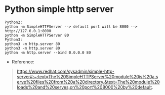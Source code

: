 # Python simple http server
```
Python2:
python -m SimpleHTTPServer --> default port will be 8000 --> http://127.0.0.1:8000
python -m SimpleHTTPServer 80
Python3:
python3 -m http.server 80
python3 -m http.server 80
python -m http.server --bind 0.0.0.0 80
```
* Reference:
> https://www.redhat.com/sysadmin/simple-http-server#:~:text=The%20SimpleHTTPServer%20module%20is%20a,serve%20files%20from%20a%20directory.&text=The%20module%20loads%20and%20serves,on%20port%208000%20by%20default.
